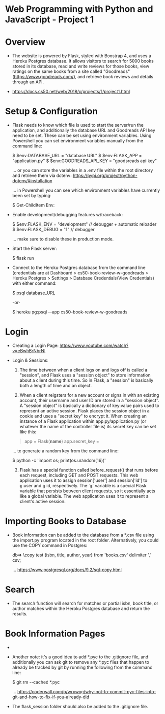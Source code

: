 # Web Programming with Python and JavaScript - Project 1

# Overview
- The website is powered by Flask, styled with Boostrap 4, and uses a Heroku Postgres database. It allows visitors to search for 5000 books stored in its database, read and write reviews for those books, view ratings on the same books from a site called "Goodreads" (https://www.goodreads.com/), and retrieve book reviews and details through an API.

- https://docs.cs50.net/web/2018/x/projects/1/project1.html

# Setup & Configuration
- Flask needs to know which file is used to start the server/run the application, and additionally the database URL and Goodreads API key need to be set. These can be set using environment variables. Using Powershell you can set environment variables manually from the command line:

  $ $env:DATABASE_URL = "database URL"
  $ $env:FLASK_APP = "application.py"
  $ $env:GOODREADS_API_KEY = "goodsreads api key"

  ... or you can store the variables in a .env file within the root directory and retrieve them via dotenv: https://pypi.org/project/python-dotenv/#installation

  ... in Powershell you can see which environment variables have currently been set by typing:

    $ Get-ChildItem Env:

- Enable development/debugging features w/traceback:

  $ $env:FLASK_ENV = "development"  // debugger + automatic reloader
  $ $env:FLASK_DEBUG = "1"          // debugger

  ... make sure to disable these in production mode.

- Start the Flask server:

  $ flask run

- Connect to the Heroku Postgres database from the command line (credentials are at Dashboard > cs50-book-review-w-goodreads > Heroku Postgres > Settings > Database Credentials/View Credentials) with either command:

  $ psql database_URL

  -or-

  $ heroku pg:psql <database-name> --app cs50-book-review-w-goodreads

# Login

- Creating a Login Page: https://www.youtube.com/watch?v=eBwhBrNbrNI

- Login & Sessions:

  1. The time between when a client logs on and logs off is called a "session", and Flask uses a "session object" to store information about a client during this time. So in Flask, a "session" is basically both a length of time and an object.

  2. When a client reigsters for a new account or signs in with an existing account, their username and user ID are stored in a "session object". A "session object" is basically a dictionary of key:value pairs used to represent an active session. Flask places the session object in a cookie and uses a "secret key" to encrypt it. When creating an instance of a Flask application within app.py/application.py (or whatever the name of the controller file is) its secret key can be set like this:

    > app = Flask(__name__)
    > app.secret_key = <secret key goes here>

    ... to generate a random key from the command line:

    $ python -c 'import os; print(os.urandom(16))'

  3. Flask has a special function called before_request() that runs before each request, including GET and POST requests. This web application uses it to assign session['user'] and session['id'] to g.user and g.id, respectively. The 'g' variable is a special Flask variable that persists between client requests, so it essentially acts like a global variable. The web application uses it to represent a client's active session.

# Importing Books to Database

- Book information can be added to the database from a *.csv file using the import.py program located in the root folder. Alternatively, you could use the COPY command in Postgres:

  db=> \copy test (isbn, title, author, year) from 'books.csv' delimiter ',' csv;

  ... https://www.postgresql.org/docs/9.2/sql-copy.html

# Search

- The search function will search for matches or partial isbn, book title, or  author matches within the Heroku Postgres database and return the results.

# Book Information Pages

- 





- Another note: it's a good idea to add *.pyc to the .gitignore file, and additionally you can ask git to remove any *.pyc files that happen to already be tracked by git by running the following from the command line:

  $ git rm --cached *.pyc

  ... https://coderwall.com/p/wrxwog/why-not-to-commit-pyc-files-into-git-and-how-to-fix-if-you-already-did

- The flask_session folder should also be added to the .gitignore file.